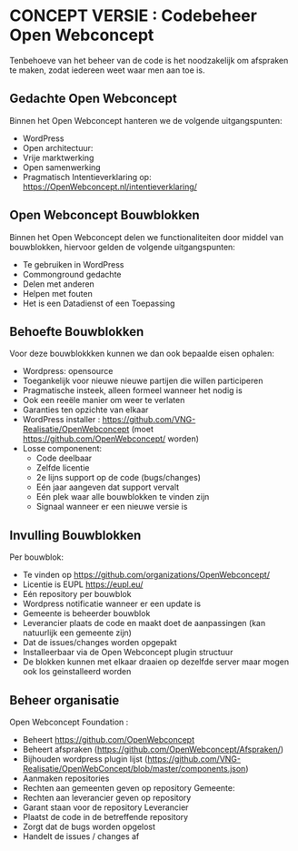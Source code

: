 # CONCEPT VERSIE : Codebeheer Open Webconcept
Tenbehoeve van het beheer van de code is het noodzakelijk om afspraken te maken, zodat iedereen weet waar men aan toe is.

## Gedachte Open Webconcept
Binnen het Open Webconcept hanteren we de volgende uitgangspunten:
* WordPress
* Open architectuur:
* Vrije marktwerking
* Open samenwerking
* Pragmatisch
Intentieverklaring op: https://OpenWebconcept.nl/intentieverklaring/

## Open Webconcept Bouwblokken
Binnen het Open Webconcept delen we functionaliteiten door middel van bouwblokken, hiervoor gelden de volgende uitgangspunten:
* Te gebruiken in WordPress 
* Commonground gedachte
* Delen met anderen 
* Helpen met fouten
* Het is een Datadienst of een Toepassing

## Behoefte Bouwblokken
Voor deze bouwblokkken kunnen we dan ook bepaalde eisen ophalen:
* Wordpress: opensource
* Toegankelijk voor nieuwe nieuwe partijen  die willen participeren
* Pragmatische insteek, alleen formeel wanneer het nodig is
* Ook een reeële manier om weer te verlaten
* Garanties ten opzichte van elkaar
* WordPress installer : https://github.com/VNG-Realisatie/OpenWebconcept (moet https://github.com/OpenWebconcept/  worden)
* Losse componenent:
	* Code deelbaar
	* Zelfde licentie
	* 2e lijns support op de code (bugs/changes)
	* Eén jaar aangeven dat support vervalt
	* Eén plek waar alle bouwblokken te vinden zijn 
	* Signaal wanneer er een nieuwe versie is

## Invulling Bouwblokken
Per bouwblok:
* Te vinden op https://github.com/organizations/OpenWebconcept/
* Licentie is EUPL https://eupl.eu/
* Eén repository per bouwblok
* Wordpress notificatie wanneer er een update is
* Gemeente is beheerder bouwblok
* Leverancier plaats de code en maakt doet de aanpassingen (kan natuurlijk een gemeente zijn)
* Dat de issues/changes worden opgepakt
* Installeerbaar via de  Open Webconcept plugin structuur
* De blokken kunnen met elkaar draaien op dezelfde server maar mogen ook los geinstalleerd worden

## Beheer organisatie
Open Webconcept Foundation : 
* Beheert https://github.com/OpenWebconcept
* Beheert afspraken (https://github.com/OpenWebconcept/Afspraken/)
* Bijhouden wordpress plugin lijst (https://github.com/VNG-Realisatie/OpenWebConcept/blob/master/components.json)
* Aanmaken repositories
* Rechten  aan gemeenten geven op repository
Gemeente:
* Rechten aan leverancier geven op repository
* Garant staan voor de repository
Leverancier
* Plaatst de code in de betreffende  repository
* Zorgt dat de bugs worden opgelost
* Handelt de issues / changes af
